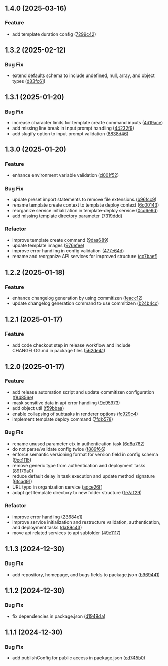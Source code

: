 ## 1.4.0 (2025-03-16)

### Feature

- add template duration config ([7299c42](https://github.com/biemch/biem-cli/commit/7299c42308ed362b8f2aa1559e0a18878bf8fcd0))

## 1.3.2 (2025-02-12)

### Bug Fix

- extend defaults schema to include undefined, null, array, and object types ([d83fc61](https://github.com/biemch/biem-cli/commit/d83fc61da775af84906a99e35d4224e3e9996f98))

## 1.3.1 (2025-01-20)

### Bug Fix

- increase character limits for template create command inputs ([4d19ace](https://github.com/biemch/biem-cli/commit/4d19ace3c44af8ed87fa0465dce3cd12c56cca8d))
- add missing line break in input prompt handling ([44232f9](https://github.com/biemch/biem-cli/commit/44232f91f5fddd792fd368607142a9b6ca845048))
- add slugify option to input prompt validation ([8838d46](https://github.com/biemch/biem-cli/commit/8838d4635f668b8fa659bd7285dd39a27347f71a))

## 1.3.0 (2025-01-20)

### Feature

- enhance environment variable validation ([d001f52](https://github.com/biemch/biem-cli/commit/d001f52876c39fb35bdd185f113f2d4e3cea0a21))

### Bug Fix

- update preset import statements to remove file extensions ([b96fcc9](https://github.com/biemch/biem-cli/commit/b96fcc9266d44edcd3ba87a6f2ed3874b822f620))
- rename template create context to template deploy context ([6c00143](https://github.com/biemch/biem-cli/commit/6c00143c4f682e753a7553468a3ba66b8cf863ba))
- reorganize service initialization in template-deploy service ([0cd6e9d](https://github.com/biemch/biem-cli/commit/0cd6e9db014662bb01315a746f7d55de9a3cb4d4))
- add missing template directory parameter ([7319ddd](https://github.com/biemch/biem-cli/commit/7319ddd418c00f283ef9713be662ae3a29a09920))

### Refactor

- improve template create command ([9daa689](https://github.com/biemch/biem-cli/commit/9daa689a6dbfbdcdf1ffd160a9b1fd5b8f5169b6))
- update template images ([976efee](https://github.com/biemch/biem-cli/commit/976efee2bad75cadf8d904c1fb9eb1f4babd1c38))
- improve error handling in config validation ([477e64d](https://github.com/biemch/biem-cli/commit/477e64dee8f98fcd6c550a51eef723d8dd25989b))
- rename and reorganize API services for improved structure ([cc7baef](https://github.com/biemch/biem-cli/commit/cc7baef0941d9424be4c8628428cb5047f3740d0))

## 1.2.2 (2025-01-18)

### Feature

- enhance changelog generation by using commitizen ([feacc12](https://github.com/biemch/biem-cli/commit/feacc122afad9af660057944463839b809aebe1f))
- update changelog generation command to use commitizen ([b24b4cc](https://github.com/biemch/biem-cli/commit/b24b4cc9c4c8053e10268d6abdbc05c97258701e))

## 1.2.1 (2025-01-17)

### Feature

- add code checkout step in release workflow and include CHANGELOG.md in package files ([562de41](https://github.com/biemch/biem-cli/commit/562de41220ef3a8853a1537877abfaacbf5f184a))

## 1.2.0 (2025-01-17)

### Feature

- add release automation script and update commitizen configuration ([f84856e](https://github.com/biemch/biem-cli/commit/f84856ee13dcc8a64235a4e7baf04db6f16aec4f))
- mask sensitive data in api error handling ([9c95973](https://github.com/biemch/biem-cli/commit/9c959734571f11e00039e64ddc012a25b31f72d2))
- add object util ([f59bbaa](https://github.com/biemch/biem-cli/commit/f59bbaaa920906177769a00107e667fd68a7d099))
- enable collapsing of subtasks in renderer options ([fc929c4](https://github.com/biemch/biem-cli/commit/fc929c423c0cd979724079ddb3a35ccefd979635))
- implement template deploy command ([7fdb578](https://github.com/biemch/biem-cli/commit/7fdb578eba82379319002eaeb30ba32021e21fa7))

### Bug Fix

- rename unused parameter ctx in authentication task ([6d8a762](https://github.com/biemch/biem-cli/commit/6d8a7624eaf908bf886229287116e63cb9cab551))
- do not parse/validate config twice ([f889f66](https://github.com/biemch/biem-cli/commit/f889f66073b64b77de28ee56688a3b8e0ddb9c8e))
- enforce semantic versioning format for version field in config schema ([9ee1115](https://github.com/biemch/biem-cli/commit/9ee11151b3733c8e4ca52596422a25b559dcf36b))
- remove generic type from authentication and deployment tasks ([89179a0](https://github.com/biemch/biem-cli/commit/89179a0a88b3e604dce089e81f9b6698e8f72b95))
- reduce default delay in task execution and update method signature ([6fcad91](https://github.com/biemch/biem-cli/commit/6fcad91e90926137dcd6dc41a02fa3657294fa41))
- URL typo in organization service ([adce26f](https://github.com/biemch/biem-cli/commit/adce26f83b9144f1c1a6dffa115f2e812ceee845))
- adapt get template directory to new folder structure ([1e7af29](https://github.com/biemch/biem-cli/commit/1e7af2994c584e039002730d7e49954edd1d18ba))

### Refactor

- improve error handling ([23684e1](https://github.com/biemch/biem-cli/commit/23684e1ad76c506d04f9439d1e097cfc096d28a4))
- improve service initialization and restructure validation, authentication, and deployment tasks ([da89c43](https://github.com/biemch/biem-cli/commit/da89c43862480ffd375acdf0c21aa69330af9432))
- move api related services to api subfolder ([49e1117](https://github.com/biemch/biem-cli/commit/49e11177440a56d6d65255009ae308ba31988ed7))

## 1.1.3 (2024-12-30)

### Bug Fix

- add repository, homepage, and bugs fields to package.json ([b969441](https://github.com/biemch/biem-cli/commit/b9694414c5d4f70e669e5020d3abd4411e314d7b))

## 1.1.2 (2024-12-30)

### Bug Fix

- fix dependencies in package.json ([d1949da](https://github.com/biemch/biem-cli/commit/d1949dad0f72d7a93b328427f24259049f70a93d))

## 1.1.1 (2024-12-30)

### Bug Fix

- add publishConfig for public access in package.json ([ed745b0](https://github.com/biemch/biem-cli/commit/ed745b07025947b182d60b334c72f966db32134d))

